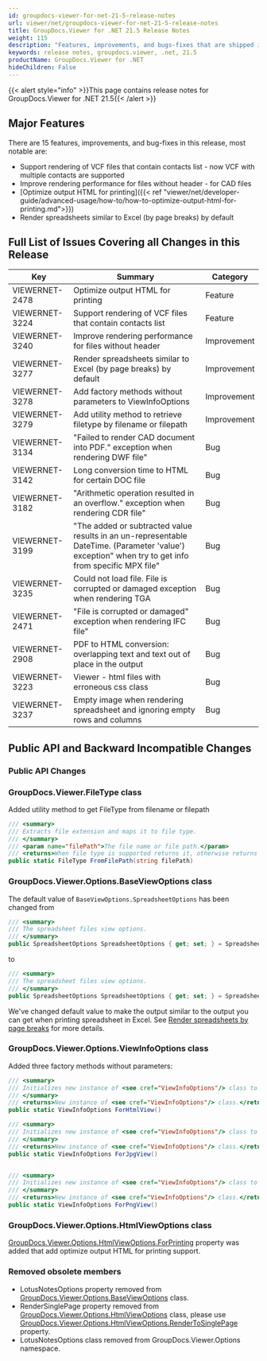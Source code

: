 ```yaml
---
id: groupdocs-viewer-for-net-21-5-release-notes
url: viewer/net/groupdocs-viewer-for-net-21-5-release-notes
title: GroupDocs.Viewer for .NET 21.5 Release Notes
weight: 115
description: "Features, improvements, and bugs-fixes that are shipped in GroupDocs.Viewer for .NET 21.5"
keywords: release notes, groupdocs.viewer, .net, 21.5
productName: GroupDocs.Viewer for .NET
hideChildren: False
---
```

{{< alert style="info" >}}This page contains release notes for GroupDocs.Viewer for .NET 21.5{{< /alert >}}

## Major Features

There are 15 features, improvements, and bug-fixes in this release, most notable are:

* Support rendering of VCF files that contain contacts list - now VCF with multiple contacts are supported
* Improve rendering performance for files without header - for CAD files
* [Optimize output HTML for printing]({{< ref "viewer/net/developer-guide/advanced-usage/how-to/how-to-optimize-output-html-for-printing.md">}})
* Render spreadsheets similar to Excel (by page breaks) by default

## Full List of Issues Covering all Changes in this Release

| Key | Summary | Category |
| --- | --- | --- |
|VIEWERNET-2478|Optimize output HTML for printing|Feature|
|VIEWERNET-3224|Support rendering of VCF files that contain contacts list|Feature|
|VIEWERNET-3240|Improve rendering performance for files without header|Improvement|
|VIEWERNET-3277|Render spreadsheets similar to Excel (by page breaks) by default|Improvement|
|VIEWERNET-3278|Add factory methods without parameters to ViewInfoOptions|Improvement|
|VIEWERNET-3279|Add utility method to retrieve filetype by filename or filepath|Improvement|
|VIEWERNET-3134|"Failed to render CAD document into PDF." exception when rendering DWF file"|Bug|
|VIEWERNET-3142|Long conversion time to HTML for certain DOC file|Bug|
|VIEWERNET-3182|"Arithmetic operation resulted in an overflow." exception when rendering CDR file"|Bug|
|VIEWERNET-3199|"The added or subtracted value results in an un-representable DateTime. (Parameter 'value') exception" when try to get info from specific MPX file"|Bug|
|VIEWERNET-3235|Could not load file. File is corrupted or damaged exception when rendering TGA|Bug|
|VIEWERNET-2471|"File is corrupted or damaged" exception when rendering IFC file"|Bug|
|VIEWERNET-2908|PDF to HTML conversion: overlapping text and text out of place in the output|Bug|
|VIEWERNET-3223|Viewer - html files with erroneous css class|Bug|
|VIEWERNET-3237|Empty image when rendering spreadsheet and ignoring empty rows and columns|Bug|

## Public API and Backward Incompatible Changes

### Public API Changes

### GroupDocs.Viewer.FileType class

Added utility method to get FileType from filename or filepath

```cs
/// <summary>
/// Extracts file extension and maps it to file type.
/// </summary>
/// <param name="filePath">The file name or file path.</param>
/// <returns>When file type is supported returns it, otherwise returns default <see cref="Unknown"/> file type.</returns>
public static FileType FromFilePath(string filePath)
```

### GroupDocs.Viewer.Options.BaseViewOptions class

The default value of `BaseViewOptions.SpreadsheetOptions` has been changed from

```cs
/// <summary>
/// The spreadsheet files view options.
/// </summary>
public SpreadsheetOptions SpreadsheetOptions { get; set; } = SpreadsheetOptions.ForSplitSheetIntoPages(40);
```

to

```cs
/// <summary>
/// The spreadsheet files view options.
/// </summary>
public SpreadsheetOptions SpreadsheetOptions { get; set; } = SpreadsheetOptions.ForRenderingByPageBreaks();
```

We've changed default value to make the output similar to the output you can get when printing spreadsheet in Excel. See [Render spreadsheets by page breaks](https://docs.groupdocs.com/viewer/net/render-spreadsheets-by-page-breaks/) for more details.

### GroupDocs.Viewer.Options.ViewInfoOptions class

Added three factory methods without parameters:

```cs
/// <summary>
/// Initializes new instance of <see cref="ViewInfoOptions"/> class to retrieve information about view when rendering into HTML.
/// </summary>
/// <returns>New instance of <see cref="ViewInfoOptions"/> class.</returns>
public static ViewInfoOptions ForHtmlView()

/// <summary>
/// Initializes new instance of <see cref="ViewInfoOptions"/> class to retrieve information about view when rendering into JPG.
/// </summary>
/// <returns>New instance of <see cref="ViewInfoOptions"/> class.</returns>
public static ViewInfoOptions ForJpgView()


/// <summary>
/// Initializes new instance of <see cref="ViewInfoOptions"/> class to retrieve information about view when rendering into PNG.
/// </summary>
/// <returns>New instance of <see cref="ViewInfoOptions"/> class.</returns>
public static ViewInfoOptions ForPngView()
```

### GroupDocs.Viewer.Options.HtmlViewOptions class

[GroupDocs.Viewer.Options.HtmlViewOptions.ForPrinting](<https://apireference.groupdocs.com/viewer/net/groupdocs.viewer.options/htmlviewoptions/properties/forprinting>) property was added that add optimize output HTML for printing support.

### Removed obsolete members

* LotusNotesOptions property removed from [GroupDocs.Viewer.Options.BaseViewOptions](<https://apireference.groupdocs.com/viewer/net/groupdocs.viewer.options/baseviewoptions>) class.
* RenderSinglePage property removed from [GroupDocs.Viewer.Options.HtmlViewOptions](<https://apireference.groupdocs.com/viewer/net/groupdocs.viewer.options/HtmlViewOptions>) class,
please use [GroupDocs.Viewer.Options.HtmlViewOptions.RenderToSinglePage](<https://apireference.groupdocs.com/viewer/net/groupdocs.viewer.options/htmlviewoptions/properties/rendertosinglepage>) property.
* LotusNotesOptions class removed from GroupDocs.Viewer.Options namespace.
